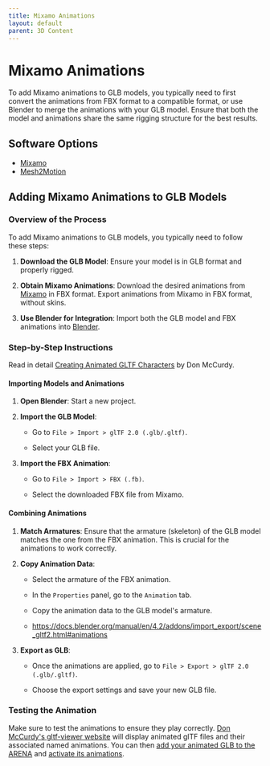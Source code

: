 ```yaml
---
title: Mixamo Animations
layout: default
parent: 3D Content
---
```


# Mixamo Animations

To add Mixamo animations to GLB models, you typically need to first convert the animations from FBX format to a compatible format, or use Blender to merge the animations with your GLB model. Ensure that both the model and animations share the same rigging structure for the best results.

## Software Options

- [Mixamo](https://www.mixamo.com)
- [Mesh2Motion](https://app.mesh2motion.org)

## Adding Mixamo Animations to GLB Models

### Overview of the Process

To add Mixamo animations to GLB models, you typically need to follow these steps:

1.  **Download the GLB Model**: Ensure your model is in GLB format and properly rigged.

2.  **Obtain Mixamo Animations**: Download the desired animations from [Mixamo](https://www.mixamo.com) in FBX format. Export animations from Mixamo in FBX format, without skins.

3.  **Use Blender for Integration**: Import both the GLB model and FBX animations into [Blender](https://www.blender.org).

### Step-by-Step Instructions

Read in detail [Creating Animated GLTF Characters](https://www.donmccurdy.com/2017/11/06/creating-animated-gltf-characters-with-mixamo-and-blender/) by Don McCurdy.

#### Importing Models and Animations

1.  **Open Blender**: Start a new project.

2.  **Import the GLB Model**:

    - Go to `File > Import > glTF 2.0 (.glb/.gltf)`.

    - Select your GLB file.

3.  **Import the FBX Animation**:

    - Go to `File > Import > FBX (.fb)`.

    - Select the downloaded FBX file from Mixamo.

#### Combining Animations

1.  **Match Armatures**: Ensure that the armature (skeleton) of the GLB model matches the one from the FBX animation. This is crucial for the animations to work correctly.

2.  **Copy Animation Data**:

    - Select the armature of the FBX animation.

    - In the `Properties` panel, go to the `Animation` tab.

    - Copy the animation data to the GLB model's armature.

    - https://docs.blender.org/manual/en/4.2/addons/import_export/scene_gltf2.html#animations

3.  **Export as GLB**:

    - Once the animations are applied, go to `File > Export > glTF 2.0 (.glb/.gltf)`.

    - Choose the export settings and save your new GLB file.

### Testing the Animation

Make sure to test the animations to ensure they play correctly. [Don McCurdy's gltf-viewer website](https://gltf-viewer.donmccurdy.com/) will display animated glTF files and their associated named animations. You can then [add your animated GLB to the ARENA](/content/overview/build#add-new-objects) and [activate its animations](/content/python/attributes/animation_mixer#animation-mixer).
